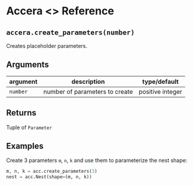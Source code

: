 [//]: # (Project: Accera)
[//]: # (Version: <<VERSION>>)

# Accera <<VERSION>> Reference

## `accera.create_parameters(number)`
Creates placeholder parameters.

## Arguments

argument | description | type/default
--- | --- | ---
`number` | number of parameters to create | positive integer

## Returns
Tuple of `Parameter`

## Examples

Create 3 parameters `m`, `n`, `k` and use them to parameterize the nest shape:

```python
m, n, k = acc.create_parameters(3)
nest = acc.Nest(shape=(m, n, k))
```


<div style="page-break-after: always;"></div>
